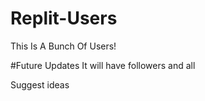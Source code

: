 # Replit-Users

This Is A Bunch Of Users!





#Future Updates
It will have followers and all



Suggest ideas
